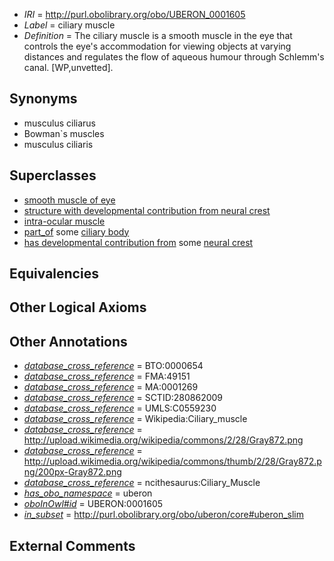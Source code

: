  * *IRI* = http://purl.obolibrary.org/obo/UBERON_0001605
 * *Label* = ciliary muscle
 * *Definition* = The ciliary muscle is a smooth muscle in the eye that controls the eye's accommodation for viewing objects at varying distances and regulates the flow of aqueous humour through Schlemm's canal. [WP,unvetted].

## Synonyms

 * musculus ciliarus
 * Bowman`s muscles
 * musculus ciliaris

## Superclasses

 * [smooth muscle of eye](../../UBERON/86/UBERON_0003386.md)
 * [structure with developmental contribution from neural crest](../../UBERON/14/UBERON_0010314.md)
 * [intra-ocular muscle](../../UBERON/22/UBERON_0011222.md)
 * [part_of](../../BFO/50/BFO_0000050.md) some [ciliary body](../../UBERON/75/UBERON_0001775.md)
 * [has developmental contribution from](../../RO/54/RO_0002254.md) some [neural crest](../../UBERON/42/UBERON_0002342.md)

## Equivalencies


## Other Logical Axioms


## Other Annotations

 * *[database_cross_reference](../../ef/oboInOwl#hasDbXref.md)* = BTO:0000654
 * *[database_cross_reference](../../ef/oboInOwl#hasDbXref.md)* = FMA:49151
 * *[database_cross_reference](../../ef/oboInOwl#hasDbXref.md)* = MA:0001269
 * *[database_cross_reference](../../ef/oboInOwl#hasDbXref.md)* = SCTID:280862009
 * *[database_cross_reference](../../ef/oboInOwl#hasDbXref.md)* = UMLS:C0559230
 * *[database_cross_reference](../../ef/oboInOwl#hasDbXref.md)* = Wikipedia:Ciliary_muscle
 * *[database_cross_reference](../../ef/oboInOwl#hasDbXref.md)* = http://upload.wikimedia.org/wikipedia/commons/2/28/Gray872.png
 * *[database_cross_reference](../../ef/oboInOwl#hasDbXref.md)* = http://upload.wikimedia.org/wikipedia/commons/thumb/2/28/Gray872.png/200px-Gray872.png
 * *[database_cross_reference](../../ef/oboInOwl#hasDbXref.md)* = ncithesaurus:Ciliary_Muscle
 * *[has_obo_namespace](../../ce/oboInOwl#hasOBONamespace.md)* = uberon
 * *[oboInOwl#id](../../id/oboInOwl#id.md)* = UBERON:0001605
 * *[in_subset](../../et/oboInOwl#inSubset.md)* = http://purl.obolibrary.org/obo/uberon/core#uberon_slim

## External Comments

